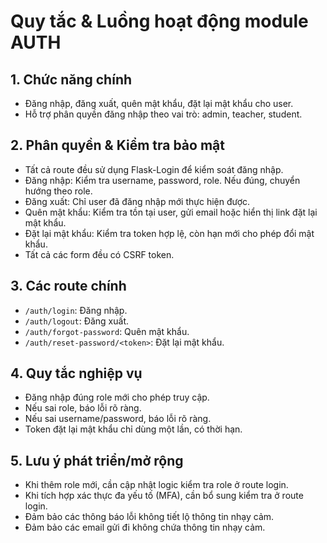 # Quy tắc & Luồng hoạt động module AUTH

## 1. Chức năng chính
- Đăng nhập, đăng xuất, quên mật khẩu, đặt lại mật khẩu cho user.
- Hỗ trợ phân quyền đăng nhập theo vai trò: admin, teacher, student.

## 2. Phân quyền & Kiểm tra bảo mật
- Tất cả route đều sử dụng Flask-Login để kiểm soát đăng nhập.
- Đăng nhập: Kiểm tra username, password, role. Nếu đúng, chuyển hướng theo role.
- Đăng xuất: Chỉ user đã đăng nhập mới thực hiện được.
- Quên mật khẩu: Kiểm tra tồn tại user, gửi email hoặc hiển thị link đặt lại mật khẩu.
- Đặt lại mật khẩu: Kiểm tra token hợp lệ, còn hạn mới cho phép đổi mật khẩu.
- Tất cả các form đều có CSRF token.

## 3. Các route chính
- `/auth/login`: Đăng nhập.
- `/auth/logout`: Đăng xuất.
- `/auth/forgot-password`: Quên mật khẩu.
- `/auth/reset-password/<token>`: Đặt lại mật khẩu.

## 4. Quy tắc nghiệp vụ
- Đăng nhập đúng role mới cho phép truy cập.
- Nếu sai role, báo lỗi rõ ràng.
- Nếu sai username/password, báo lỗi rõ ràng.
- Token đặt lại mật khẩu chỉ dùng một lần, có thời hạn.

## 5. Lưu ý phát triển/mở rộng
- Khi thêm role mới, cần cập nhật logic kiểm tra role ở route login.
- Khi tích hợp xác thực đa yếu tố (MFA), cần bổ sung kiểm tra ở route login.
- Đảm bảo các thông báo lỗi không tiết lộ thông tin nhạy cảm.
- Đảm bảo các email gửi đi không chứa thông tin nhạy cảm. 